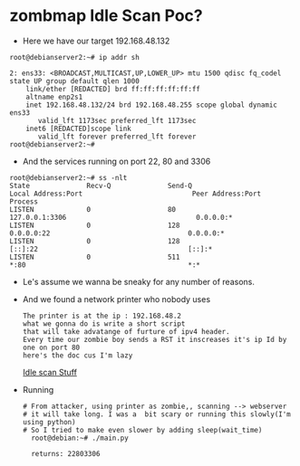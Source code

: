 # zombmap Idle Scan Poc? 


- Here we have our target   192.168.48.132
```
root@debianserver2:~# ip addr sh

2: ens33: <BROADCAST,MULTICAST,UP,LOWER_UP> mtu 1500 qdisc fq_codel state UP group default qlen 1000
    link/ether [REDACTED] brd ff:ff:ff:ff:ff:ff
    altname enp2s1
    inet 192.168.48.132/24 brd 192.168.48.255 scope global dynamic ens33
       valid_lft 1173sec preferred_lft 1173sec
    inet6 [REDACTED]scope link 
       valid_lft forever preferred_lft forever
root@debianserver2:~# 

```
- And the services running on port 22, 80 and 3306
```
root@debianserver2:~# ss -nlt 
State              Recv-Q              Send-Q                           Local Address:Port                           Peer Address:Port             Process             
LISTEN             0                   80                                   127.0.0.1:3306                                0.0.0.0:*                                    
LISTEN             0                   128                                    0.0.0.0:22                                  0.0.0.0:*                                    
LISTEN             0                   128                                       [::]:22                                     [::]:*                                    
LISTEN             0                   511                                          *:80                                        *:*                              

```
- Le's assume we wanna be sneaky for any number of reasons.
- And we found a network printer who nobody uses

  ```
  The printer is at the ip : 192.168.48.2 
  what we gonna do is write a short script
  that will take advatange of furture of ipv4 header.
  Every time our zombie boy sends a RST it inscreases it's ip Id by one on port 80
  here's the doc cus I'm lazy 
  ```
  [Idle scan Stuff](https://fr.wikipedia.org/wiki/Idle_scan)

- Running
  ```
  # From attacker, using printer as zombie,, scanning --> webserver
  # it will take long. I was a  bit scary or running this slowly(I'm using python)
  # So I tried to make even slower by adding sleep(wait_time) 
    root@debian:~# ./main.py 

    returns: 22803306
  ```
